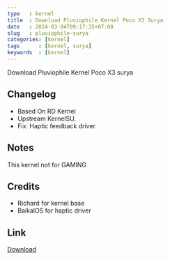 ```yaml
---
type   : kernel
title  : Download Pluviophile Kernel Poco X3 Surya
date   : 2024-03-04T09:17:35+07:00
slug   : pluviophile-surya
categories: [kernel]
tags      : [kernel, surya]
keywords  : [kernel]
---
```


Download Pluviophile Kernel Poco X3 surya

## Changelog
- Based On RD Kernel
- Upstream KernelSU.
- Fix: Haptic feedback driver.

## Notes
This kernel not for GAMING

## Credits
- Richard for kernel base
- BaikalOS for haptic driver


## Link

[Download](https://t.me/wahyu6070files/14)

